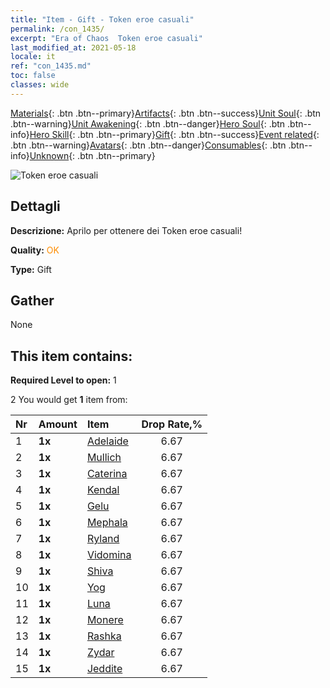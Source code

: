 ```yaml
---
title: "Item - Gift - Token eroe casuali"
permalink: /con_1435/
excerpt: "Era of Chaos  Token eroe casuali"
last_modified_at: 2021-05-18
locale: it
ref: "con_1435.md"
toc: false
classes: wide
---
```

 [Materials](/ItemsIT/){: .btn .btn--primary}[Artifacts](/ItemsIT/Artifacts/){: .btn .btn--success}[Unit Soul](/ItemsIT/UnitSoul/){: .btn .btn--warning}[Unit Awakening](/ItemsIT/UnitAwakening/){: .btn .btn--danger}[Hero Soul](/ItemsIT/HeroSoul/){: .btn .btn--info}[Hero Skill](/ItemsIT/HeroSkill/){: .btn .btn--primary}[Gift](/ItemsIT/Gift/){: .btn .btn--success}[Event related](/ItemsIT/Events/){: .btn .btn--warning}[Avatars](/ItemsIT/Avatars/){: .btn .btn--danger}[Consumables](/ItemsIT/Consumables/){: .btn .btn--info}[Unknown](/ItemsIT/Unknown/){: .btn .btn--primary}

 ![Token eroe casuali](/images/t/i_907049.png)

## Dettagli
 **Descrizione:** Aprilo per ottenere dei Token eroe casuali!

 **Quality:** <span style="color: #FF8C00">OK</span>

 **Type:** Gift

## Gather

  None

## This item contains:

 **Required Level to open:** 1

 2 You would get **1** item  from:

  | Nr | Amount |     Item    | Drop Rate,% |
  |:---|:-------|:------------|:---------:|
  | 1 |  **1x** | [Adelaide](/ItemsIT/her_359/) | 6.67 | 
  | 2 |  **1x** | [Mullich](/ItemsIT/her_360/) | 6.67 | 
  | 3 |  **1x** | [Caterina](/ItemsIT/her_361/) | 6.67 | 
  | 4 |  **1x** | [Kendal](/ItemsIT/her_363/) | 6.67 | 
  | 5 |  **1x** | [Gelu](/ItemsIT/her_366/) | 6.67 | 
  | 6 |  **1x** | [Mephala](/ItemsIT/her_367/) | 6.67 | 
  | 7 |  **1x** | [Ryland](/ItemsIT/her_368/) | 6.67 | 
  | 8 |  **1x** | [Vidomina](/ItemsIT/her_372/) | 6.67 | 
  | 9 |  **1x** | [Shiva](/ItemsIT/her_376/) | 6.67 | 
  | 10 |  **1x** | [Yog](/ItemsIT/her_377/) | 6.67 | 
  | 11 |  **1x** | [Luna](/ItemsIT/her_378/) | 6.67 | 
  | 12 |  **1x** | [Monere](/ItemsIT/her_379/) | 6.67 | 
  | 13 |  **1x** | [Rashka](/ItemsIT/her_384/) | 6.67 | 
  | 14 |  **1x** | [Zydar](/ItemsIT/her_385/) | 6.67 | 
  | 15 |  **1x** | [Jeddite](/ItemsIT/her_391/) | 6.67 | 
